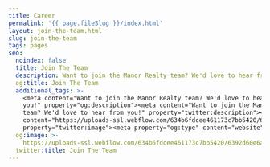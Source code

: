 ```yaml
---
title: Career
permalink: '{{ page.fileSlug }}/index.html'
layout: join-the-team.html
slug: join-the-team
tags: pages
seo:
  noindex: false
  title: Join The Team
  description: Want to join the Manor Realty team? We'd love to hear from you!
  og:title: Join The Team
  additional_tags: >-
    <meta content="Want to join the Manor Realty team? We'd love to hear from
    you!" property="og:description"><meta content="Want to join the Manor Realty
    team? We'd love to hear from you!" property="twitter:description"><meta
    content="https://uploads-ssl.webflow.com/634b6fdcee461173c7bb5420/6392d60e6a0f547f9e137bd3_Add%20a%20heading%20(1).jpg"
    property="twitter:image"><meta property="og:type" content="website">
  og:image: >-
    https://uploads-ssl.webflow.com/634b6fdcee461173c7bb5420/6392d60e6a0f547f9e137bd3_Add%20a%20heading%20(1).jpg
  twitter:title: Join The Team
---
```



